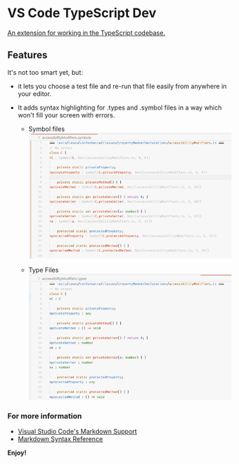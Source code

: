 # VS Code TypeScript Dev

[An extension for working in the TypeScript codebase.](https://marketplace.visualstudio.com/items?itemName=Orta.vscode-typescript-dev&ssr=false#review-details)

## Features

It's not too smart yet, but:

- it lets you choose a test file and re-run that file easily from anywhere in your editor.
- It adds syntax highlighting for .types and .symbol files in a way which won't fill your screen with errors.

  - Symbol files ![](./screenshots/symbols.png)

  - Type Files ![](./screenshots/types.png)

### For more information

- [Visual Studio Code's Markdown Support](http://code.visualstudio.com/docs/languages/markdown)
- [Markdown Syntax Reference](https://help.github.com/articles/markdown-basics/)

**Enjoy!**
